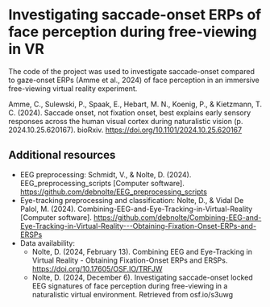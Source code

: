 # Investigating saccade-onset ERPs of face perception during free-viewing in VR

The code of the project was used to investigate saccade-onset compared to gaze-onset ERPs (Amme et al., 2024) of face perception in an immersive free-viewing virtual reality experiment.



Amme, C., Sulewski, P., Spaak, E., Hebart, M. N., Koenig, P., & Kietzmann, T. C. (2024). Saccade onset, not fixation onset, best explains early sensory responses across the human visual cortex during naturalistic vision (p. 2024.10.25.620167). bioRxiv. https://doi.org/10.1101/2024.10.25.620167


## Additional resources
- EEG preprocessing: Schmidt, V., & Nolte, D. (2024). EEG_preprocessing_scripts [Computer software]. https://github.com/debnolte/EEG_preprocessing_scripts
- Eye-tracking preprocessing and classification: Nolte, D., & Vidal De Palol, M. (2024). Combining-EEG-and-Eye-Tracking-in-Virtual-Reality [Computer software]. https://github.com/debnolte/Combining-EEG-and-Eye-Tracking-in-Virtual-Reality---Obtaining-Fixation-Onset-ERPs-and-ERSPs
- Data availability: 
    - Nolte, D. (2024, February 13). Combining EEG and Eye-Tracking in Virtual Reality - Obtaining Fixation-Onset ERPs and ERSPs. https://doi.org/10.17605/OSF.IO/TRFJW
    - Nolte, D. (2024, December 6). Investigating saccade-onset locked EEG signatures of face perception during free-viewing in a naturalistic virtual environment. Retrieved from osf.io/s3uwg 